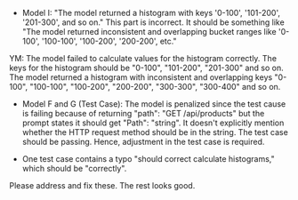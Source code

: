 	
- Model I: "The model returned a histogram with keys '0-100', '101-200', '201-300', and so on." This part is incorrect. 
It should be something like "The model returned inconsistent and overlapping bucket ranges like '0-100', '100-100', '100-200', '200-200', etc."

YM: 
The model failed to calculate values for the histogram correctly.
The keys for the histogram should be "0-100", "101-200", "201-300" and so on.
The model returned a histogram with inconsistent and overlapping keys "0-100", "100-100", "100-200", "200-200", "300-300", "300-400" and so on.

- Model F and G (Test Case): The model is penalized since the test cause is failing because of returning "path": "GET /api/products" but the prompt states it should get "Path": "string". It doesn't explicitly mention whether the HTTP request method should be in the string. The test case should be passing. Hence, adjustment in the test case is required.

- One test case contains a typo "should correct calculate histograms," which should be "correctly".

Please address and fix these. The rest looks good.




```javascript
```